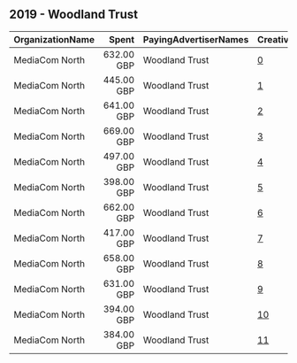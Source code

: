 ## 2019 - Woodland Trust 
|OrganizationName|Spent|PayingAdvertiserNames|CreativeUrls|Impressions|Genders|AgeBrackets|CountryCodes|BillingAddresses|CandidateBallotInformation|
|:---|---:|:---|:---|---:|:---|:---|:---|:---|:---|
|MediaCom North|632.00 GBP|Woodland Trust|[0](https://www.snap.com/political-ads/asset/34824bbdb6814a14b76e5c9ad8d6039206d8d76a3f09b4e8aeb7363cb01920bb?mediaType=mp4)|313,455||18+|united kingdom|"1 Hardman Street,Manchester,M33HF,GB"||
|MediaCom North|445.00 GBP|Woodland Trust|[1](https://www.snap.com/political-ads/asset/0c03d1ddb19dda2e071937a3515506a5acb9957ab6d08764826ae7af10f013ac?mediaType=mp4)|241,062||18+|united kingdom|"1 Hardman Street,Manchester,M33HF,GB"||
|MediaCom North|641.00 GBP|Woodland Trust|[2](https://www.snap.com/political-ads/asset/fe75cbdb7b387600a896151583aa9265d67548d8058a50df7981288aa0842efb?mediaType=mp4)|310,350||18+|united kingdom|"1 Hardman Street,Manchester,M33HF,GB"||
|MediaCom North|669.00 GBP|Woodland Trust|[3](https://www.snap.com/political-ads/asset/d00f6c77d994df8121064eb05980bc1b45811a50797671ac83f4662bdaefae8f?mediaType=mp4)|324,381||18+|united kingdom|"1 Hardman Street,Manchester,M33HF,GB"||
|MediaCom North|497.00 GBP|Woodland Trust|[4](https://www.snap.com/political-ads/asset/8f4c0b0ca36cbe78079d63d20d3bad293a379a61fee263805bd07080f1a697f1?mediaType=mp4)|266,613||18+|united kingdom|"1 Hardman Street,Manchester,M33HF,GB"||
|MediaCom North|398.00 GBP|Woodland Trust|[5](https://www.snap.com/political-ads/asset/d00f6c77d994df8121064eb05980bc1b45811a50797671ac83f4662bdaefae8f?mediaType=mp4)|216,647||18+|united kingdom|"1 Hardman Street,Manchester,M33HF,GB"||
|MediaCom North|662.00 GBP|Woodland Trust|[6](https://www.snap.com/political-ads/asset/8f4c0b0ca36cbe78079d63d20d3bad293a379a61fee263805bd07080f1a697f1?mediaType=mp4)|334,833||18+|united kingdom|"1 Hardman Street,Manchester,M33HF,GB"||
|MediaCom North|417.00 GBP|Woodland Trust|[7](https://www.snap.com/political-ads/asset/fe75cbdb7b387600a896151583aa9265d67548d8058a50df7981288aa0842efb?mediaType=mp4)|233,509||18+|united kingdom|"1 Hardman Street,Manchester,M33HF,GB"||
|MediaCom North|658.00 GBP|Woodland Trust|[8](https://www.snap.com/political-ads/asset/b6e2cb7f5962a48380eff571a860246f0a23ba1a5f16da762408b819f978c579?mediaType=mp4)|319,395||18+|united kingdom|"1 Hardman Street,Manchester,M33HF,GB"||
|MediaCom North|631.00 GBP|Woodland Trust|[9](https://www.snap.com/political-ads/asset/0c03d1ddb19dda2e071937a3515506a5acb9957ab6d08764826ae7af10f013ac?mediaType=mp4)|308,925||18+|united kingdom|"1 Hardman Street,Manchester,M33HF,GB"||
|MediaCom North|394.00 GBP|Woodland Trust|[10](https://www.snap.com/political-ads/asset/217a76ed9bc29ce08e675a9e490ef5465966ed51e56d1ab6e01b2a7d57fafebc?mediaType=mp4)|220,275||18+|united kingdom|"1 Hardman Street,Manchester,M33HF,GB"||
|MediaCom North|384.00 GBP|Woodland Trust|[11](https://www.snap.com/political-ads/asset/34824bbdb6814a14b76e5c9ad8d6039206d8d76a3f09b4e8aeb7363cb01920bb?mediaType=mp4)|209,301||18+|united kingdom|"1 Hardman Street,Manchester,M33HF,GB"||
